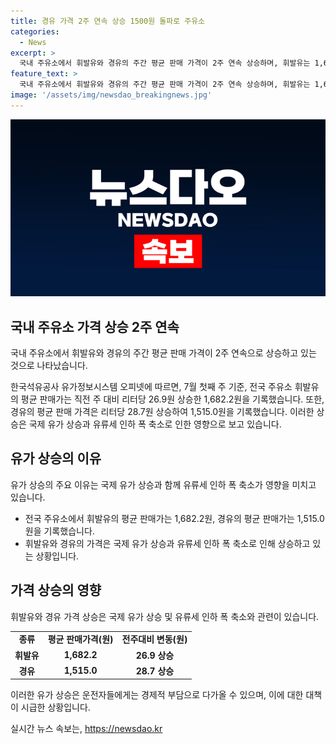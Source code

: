 ```yaml
---
title: 경유 가격 2주 연속 상승 1500원 돌파로 주유소
categories:
  - News
excerpt: >
  국내 주유소에서 휘발유와 경유의 주간 평균 판매 가격이 2주 연속 상승하며, 휘발유는 1,682.2원, 경유는 1,515.0원을 기록했다. 국제 유가 상승과 유류세 인하 폭 축소가 영향을 미치고 있으며, 이에 따른 변화로 보인다. (150자)
feature_text: >
  국내 주유소에서 휘발유와 경유의 주간 평균 판매 가격이 2주 연속 상승하며, 휘발유는 1,682.2원, 경유는 1,515.0원을 기록했다. 국제 유가 상승과 유류세 인하 폭 축소가 영향을 미치고 있으며, 이에 따른 변화로 보인다. (150자)
image: '/assets/img/newsdao_breakingnews.jpg'
---
```


<p><img src="/assets/img/newsdao_breakingnews.jpg" alt="ontimetimes 속보" /></p>

<h2 data-ke-size="size26">국내 주유소 가격 상승 2주 연속</h2>

<p>국내 주유소에서 휘발유와 경유의 주간 평균 판매 가격이 2주 연속으로 상승하고 있는 것으로 나타났습니다.</p>

<p data-ke-size="size16">한국석유공사 유가정보시스템 오피넷에 따르면, 7월 첫째 주 기준, 전국 주유소 휘발유의 평균 판매가는 직전 주 대비 리터당 26.9원 상승한 1,682.2원을 기록했습니다. 또한, 경유의 평균 판매 가격은 리터당 28.7원 상승하여 1,515.0원을 기록했습니다. 이러한 상승은 국제 유가 상승과 유류세 인하 폭 축소로 인한 영향으로 보고 있습니다.</p>

<h2 data-ke-size="size26">유가 상승의 이유</h2>

<p>유가 상승의 주요 이유는 국제 유가 상승과 함께 유류세 인하 폭 축소가 영향을 미치고 있습니다.</p>

<ul>
  <li>전국 주유소에서 휘발유의 평균 판매가는 1,682.2원, 경유의 평균 판매가는 1,515.0원을 기록했습니다.</li>
  <li>휘발유와 경유의 가격은 국제 유가 상승과 유류세 인하 폭 축소로 인해 상승하고 있는 상황입니다.</li>
</ul>

<h2 data-ke-size="size26">가격 상승의 영향</h2>

<p>휘발유와 경유 가격 상승은 국제 유가 상승 및 유류세 인하 폭 축소와 관련이 있습니다.</p>

<table>
  <tr>
    <td style="text-align: center; height: 17px;"><b>종류</b></td>
    <td style="text-align: center; height: 17px;"><b>평균 판매가격(원)</b></td>
    <td style="text-align: center; height: 17px;"><b>전주대비 변동(원)</b></td>
  </tr>
  <tr>
    <td style="text-align: center; height: 17px;"><b>휘발유</b></td>
    <td style="text-align: center; height: 17px;"><b>1,682.2</b></td>
    <td style="text-align: center; height: 17px;"><b>26.9 상승</b></td>
  </tr>
  <tr>
    <td style="text-align: center; height: 17px;"><b>경유</b></td>
    <td style="text-align: center; height: 17px;"><b>1,515.0</b></td>
    <td style="text-align: center; height: 17px;"><b>28.7 상승</b></td>
  </tr>
</table>

<p data-ke-size="size16">이러한 유가 상승은 운전자들에게는 경제적 부담으로 다가올 수 있으며, 이에 대한 대책이 시급한 상황입니다.</p>
실시간 뉴스 속보는, <a href="https://newsdao.kr" rel="dofollow">https://newsdao.kr</a>


